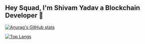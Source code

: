 ## Hey Squad, I'm Shivam Yadav a Blockchain Developer 👋

[![Anurag's GitHub stats](https://github-readme-stats-virid-gamma-17.vercel.app/api?username=Shivamycodee&show_icons=true&show=reviews,discussions_started,discussions_answered,prs_merged,prs_merged_percentage&theme=tokyonight&rank_icon=github)](https://github.com/Shivamycodee/github-readme-stats)

[![Top Langs](https://github-readme-stats-virid-gamma-17.vercel.app/api/top-langs/?username=Shivamycodee&langs_count=12&layout=compact&hide_progress=true)](https://github.com/Shivamycodee/github-readme-stats)

